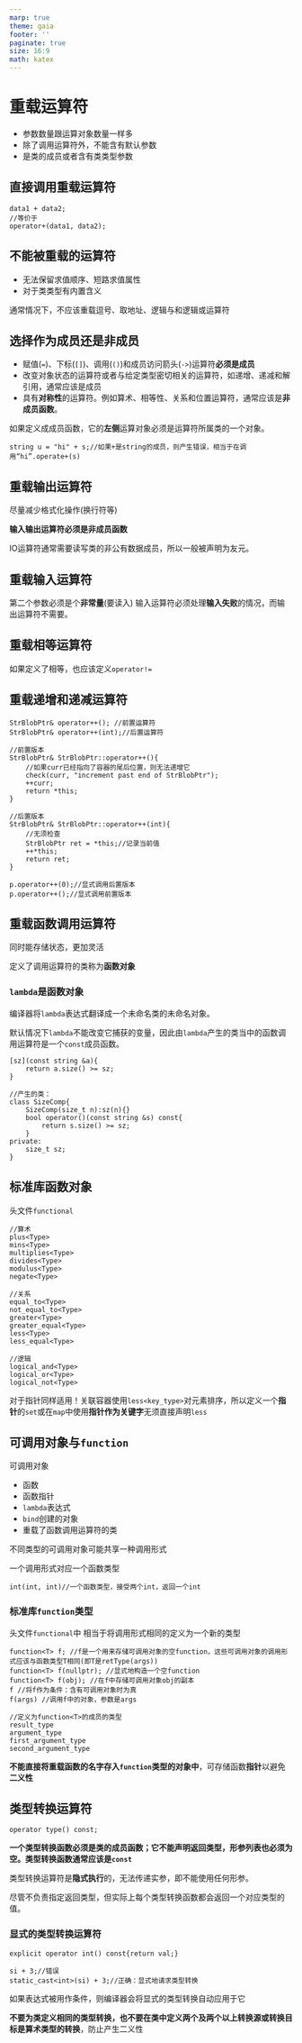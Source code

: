 ```yaml
---
marp: true
theme: gaia
footer: ''
paginate: true
size: 16:9
math: katex
---
```


# 重载运算符
- 参数数量跟运算对象数量一样多
- 除了调用运算符外，不能含有默认参数
- 是类的成员或者含有类类型参数

## 直接调用重载运算符
```
data1 + data2;
//等价于
operator+(data1, data2);
```

## 不能被重载的运算符
- 无法保留求值顺序、短路求值属性
- 对于类类型有内置含义

通常情况下，不应该重载逗号、取地址、逻辑与和逻辑或运算符

## 选择作为成员还是非成员
- 赋值(`=`)、下标(`[]`)、调用(`()`)和成员访问箭头(`->`)运算符**必须是成员**
- 改变对象状态的运算符或者与给定类型密切相关的运算符，如递增、递减和解引用，通常应该是成员
- 具有**对称性**的运算符。例如算术、相等性、关系和位置运算符，通常应该是**非成员函数**。

如果定义成成员函数，它的**左侧**运算对象必须是运算符所属类的一个对象。
```
string u = "hi" + s;//如果+是string的成员，则产生错误，相当于在调用“hi”.operate+(s)
```

## 重载输出运算符
尽量减少格式化操作(换行符等)

**输入输出运算符必须是非成员函数**

IO运算符通常需要读写类的非公有数据成员，所以一般被声明为友元。

## 重载输入运算符
第二个参数必须是个**非常量**(要读入)
输入运算符必须处理**输入失败**的情况，而输出运算符不需要。

## 重载相等运算符
如果定义了相等，也应该定义`operator!=`

## 重载递增和递减运算符
```
StrBlobPtr& operator++(); //前置运算符
StrBlobPtr& operator++(int);//后置运算符

//前置版本
StrBlobPtr& StrBlobPtr::operator++(){
    //如果curr已经指向了容器的尾后位置，则无法递增它
    check(curr, "increment past end of StrBlobPtr");
    ++curr;
    return *this;
}

//后置版本
StrBlobPtr& StrBlobPtr::operator++(int){
    //无须检查
    StrBlobPtr ret = *this;//记录当前值
    ++*this;
    return ret;
}

p.operator++(0);//显式调用后置版本
p.operator++();//显式调用前置版本
```

## 重载函数调用运算符
同时能存储状态，更加灵活

定义了调用运算符的类称为**函数对象**

### `lambda`是函数对象
编译器将`lambda`表达式翻译成一个未命名类的未命名对象。

默认情况下`lambda`不能改变它捕获的变量，因此由`lambda`产生的类当中的函数调用运算符是一个`const`成员函数。
```
[sz](const string &a){
    return a.size() >= sz;
}

//产生的类：
class SizeComp{
    SizeComp(size_t n):sz(n){}
    bool operator()(const string &s) const{
        return s.size() >= sz;
    }
private:
    size_t sz;
}
```

## 标准库函数对象
头文件`functional`
```
//算术
plus<Type>
mins<Type>
multiplies<Type>
divides<Type>
modulus<Type>
negate<Type>

//关系
equal_to<Type>
not_equal_to<Type>
greater<Type>
greater_equal<Type>
less<Type>
less_equal<Type>

//逻辑
logical_and<Type>
logical_or<Type>
logical_not<Type>
```

对于指针同样适用！关联容器使用`less<key_type>`对元素排序，所以定义一个**指针**的`set`或在`map`中使用**指针作为关键字**无须直接声明`less`

## 可调用对象与`function`
可调用对象
- 函数
- 函数指针
- `lambda`表达式
- `bind`创建的对象
- 重载了函数调用运算符的类

不同类型的可调用对象可能共享一种调用形式

一个调用形式对应一个函数类型
```
int(int, int)//一个函数类型，接受两个int，返回一个int
```


### 标准库`function`类型
头文件`functional`中
相当于将调用形式相同的定义为一个新的类型
```
function<T> f; //f是一个用来存储可调用对象的空function，这些可调用对象的调用形式应该与函数类型T相同(即T是retType(args))
function<T> f(nullptr); //显式地构造一个空function
function<T> f(obj); //在f中存储可调用对象obj的副本
f //将f作为条件：含有可调用对象时为真
f(args) //调用f中的对象，参数是args

//定义为function<T>的成员的类型
result_type
argument_type
first_argument_type
second_argument_type
```
**不能直接将重载函数的名字存入`function`类型的对象中**，可存储函数**指针**以避免**二义性**

## 类型转换运算符
```
operator type() const;
```
**一个类型转换函数必须是类的成员函数；它不能声明返回类型，形参列表也必须为空。类型转换函数通常应该是`const`**

类型转换运算符是**隐式执行**的，无法传递实参，即不能使用任何形参。

尽管不负责指定返回类型，但实际上每个类型转换函数都会返回一个对应类型的值。

### 显式的类型转换运算符
```
explicit operator int() const{return val;}

si + 3;//错误
static_cast<int>(si) + 3;//正确：显式地请求类型转换
```
如果表达式被用作条件，则编译器会将显式的类型转换自动应用于它

**不要为类定义相同的类型转换，也不要在类中定义两个及两个以上转换源或转换目标是算术类型的转换**，防止产生二义性